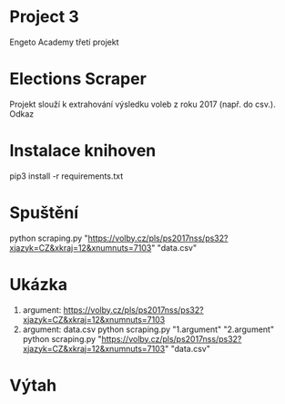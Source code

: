 # Project 3
Engeto Academy třetí projekt

# Elections Scraper
Projekt slouží k extrahování výsledku voleb z roku 2017 (např. do csv.). Odkaz

# Instalace knihoven
pip3 install -r requirements.txt

# Spuštění
python scraping.py "https://volby.cz/pls/ps2017nss/ps32?xjazyk=CZ&xkraj=12&xnumnuts=7103" "data.csv"

# Ukázka
1.	argument: https://volby.cz/pls/ps2017nss/ps32?xjazyk=CZ&xkraj=12&xnumnuts=7103
2.	argument: data.csv
python scraping.py "1.argument" "2.argument" python scraping.py "https://volby.cz/pls/ps2017nss/ps32?xjazyk=CZ&xkraj=12&xnumnuts=7103" "data.csv"

# Výtah 
